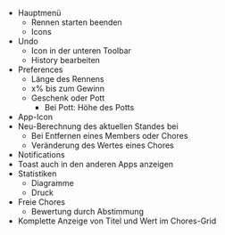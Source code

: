 * Hauptmenü
  * Rennen starten beenden
  * Icons
* Undo
  * Icon in der unteren Toolbar
  * History bearbeiten
* Preferences
  * Länge des Rennens
  * x% bis zum Gewinn
  * Geschenk oder Pott
    * Bei Pott: Höhe des Potts
* App-Icon
* Neu-Berechnung des aktuellen Standes bei
  * Bei Entfernen eines Members oder Chores
  * Veränderung des Wertes eines Chores
* Notifications
* Toast auch in den anderen Apps anzeigen
* Statistiken
  * Diagramme
  * Druck
* Freie Chores
  * Bewertung durch Abstimmung
* Komplette Anzeige von Titel und Wert im Chores-Grid
